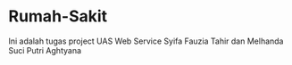 # Rumah-Sakit
Ini adalah tugas project UAS Web Service Syifa Fauzia Tahir dan Melhanda Suci Putri Aghtyana
